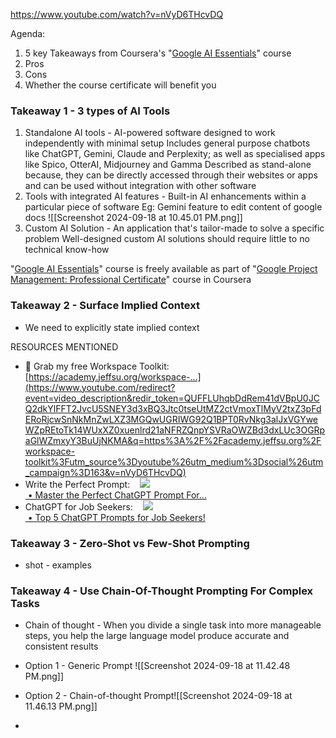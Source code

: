 https://www.youtube.com/watch?v=nVyD6THcvDQ

Agenda:
1. 5 key Takeaways from Coursera's "[Google AI Essentials](https://www.coursera.org/learn/google-ai-essentials)" course
2. Pros
3. Cons
4. Whether the course certificate will benefit you

### Takeaway 1 - 3 types of AI Tools
1. Standalone AI tools - AI-powered software designed to work independently with minimal setup
   Includes general purpose chatbots like ChatGPT, Gemini, Claude and Perplexity; as well as specialised apps like Spico, OtterAI, Midjourney and Gamma
   Described as stand-alone because, they can be directly accessed through their websites or apps and can be used without integration with other software
2. Tools with integrated AI features - Built-in AI enhancements within a particular piece of software
   Eg: Gemini feature to edit content of google docs   ![[Screenshot 2024-09-18 at 10.45.01 PM.png]]
3. Custom AI Solution - An application that's tailor-made to solve a specific problem
   Well-designed custom AI solutions should require little to no technical know-how


"[Google AI Essentials](https://www.coursera.org/learn/google-ai-essentials)" course is freely available as part of "[Google Project Management: Professional Certificate](https://www.coursera.org/professional-certificates/google-project-management)" course in Coursera


### Takeaway 2 - Surface Implied Context

- We need to explicitly state implied context

RESOURCES MENTIONED 
- 🔩 Grab my free Workspace Toolkit: [https://academy.jeffsu.org/workspace-...](https://www.youtube.com/redirect?event=video_description&redir_token=QUFFLUhqbDdRem41dVBpU0JCQ2dkYlFFT2JvcU5SNEY3d3xBQ3Jtc0tseUtMZ2ctVmoxTlMyV2txZ3pFdERoRjcwSnNkMnZwLXZ3MGQwUGRIWG92Q1BPT0RvNkg3alJxVGYweWZpREtoTk14WUxXZ0xuenlrd21aNFRZQnpYSVRaOWZBd3dxLUc3OGRpaGlWZmxyY3BuUjNKMA&q=https%3A%2F%2Facademy.jeffsu.org%2Fworkspace-toolkit%3Futm_source%3Dyoutube%26utm_medium%3Dsocial%26utm_campaign%3D163&v=nVyD6THcvDQ) 
- Write the Perfect Prompt:    [![](https://www.gstatic.com/youtube/img/watch/yt_favicon.png) • Master the Perfect ChatGPT Prompt For...](https://www.youtube.com/watch?v=jC4v5AS4RIM&t=0s)   
- ChatGPT for Job Seekers:    [![](https://www.gstatic.com/youtube/img/watch/yt_favicon.png) • Top 5 ChatGPT Prompts for Job Seekers!](https://www.youtube.com/watch?v=2uN8PTXMY5c&t=0s)

### Takeaway 3 - Zero-Shot vs Few-Shot Prompting

- shot - examples

### Takeaway 4 - Use Chain-Of-Thought Prompting For Complex Tasks

- Chain of thought - When you divide a single task into more manageable steps, you help the large language model produce accurate and consistent results

- Option 1 - Generic Prompt ![[Screenshot 2024-09-18 at 11.42.48 PM.png]]
- Option 2 - Chain-of-thought Prompt![[Screenshot 2024-09-18 at 11.46.13 PM.png]]
- 